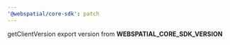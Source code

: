 ```yaml
---
'@webspatial/core-sdk': patch
---
```


getClientVersion export version from **WEBSPATIAL_CORE_SDK_VERSION**
